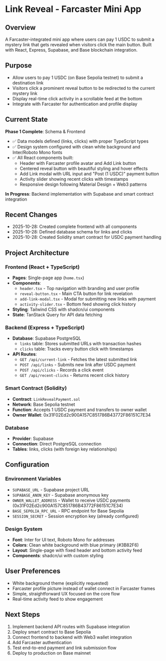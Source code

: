 # Link Reveal - Farcaster Mini App

## Overview
A Farcaster-integrated mini app where users can pay 1 USDC to submit a mystery link that gets revealed when visitors click the main button. Built with React, Express, Supabase, and Base blockchain integration.

## Purpose
- Allow users to pay 1 USDC (on Base Sepolia testnet) to submit a destination link
- Visitors click a prominent reveal button to be redirected to the current mystery link
- Display real-time click activity in a scrollable feed at the bottom
- Integrate with Farcaster for authentication and profile display

## Current State
**Phase 1 Complete**: Schema & Frontend
- ✅ Data models defined (links, clicks) with proper TypeScript types
- ✅ Design system configured with clean white background and Inter/Roboto Mono fonts
- ✅ All React components built:
  - Header with Farcaster profile avatar and Add Link button
  - Centered reveal button with beautiful styling and hover effects
  - Add Link modal with URL input and "Post (1 USDC)" payment button
  - Activity slider showing recent clicks with timestamps
  - Responsive design following Material Design + Web3 patterns

**In Progress**: Backend implementation with Supabase and smart contract integration

## Recent Changes
- 2025-10-28: Created complete frontend with all components
- 2025-10-28: Defined database schema for links and clicks
- 2025-10-28: Created Solidity smart contract for USDC payment handling

## Project Architecture

### Frontend (React + TypeScript)
- **Pages**: Single-page app (`home.tsx`)
- **Components**:
  - `header.tsx` - Top navigation with branding and user profile
  - `reveal-button.tsx` - Main CTA button for link revelation
  - `add-link-modal.tsx` - Modal for submitting new links with payment
  - `activity-slider.tsx` - Bottom feed showing click history
- **Styling**: Tailwind CSS with shadcn/ui components
- **State**: TanStack Query for API data fetching

### Backend (Express + TypeScript)
- **Database**: Supabase PostgreSQL
  - `links` table: Stores submitted URLs with transaction hashes
  - `clicks` table: Tracks every button click with timestamps
- **API Routes**:
  - `GET /api/current-link` - Fetches the latest submitted link
  - `POST /api/links` - Submits new link after USDC payment
  - `POST /api/clicks` - Records a click event
  - `GET /api/recent-clicks` - Returns recent click history

### Smart Contract (Solidity)
- **Contract**: `LinkRevealPayment.sol`
- **Network**: Base Sepolia testnet
- **Function**: Accepts 1 USDC payment and transfers to owner wallet
- **Owner Wallet**: 0x31F02Ed2c900A157C851786B43772F86151C7E34

### Database
- **Provider**: Supabase
- **Connection**: Direct PostgreSQL connection
- **Tables**: links, clicks (with foreign key relationships)

## Configuration

### Environment Variables
- `SUPABASE_URL` - Supabase project URL
- `SUPABASE_ANON_KEY` - Supabase anonymous key
- `OWNER_WALLET_ADDRESS` - Wallet to receive USDC payments (0x31F02Ed2c900A157C851786B43772F86151C7E34)
- `BASE_SEPOLIA_RPC_URL` - RPC endpoint for Base Sepolia
- `SESSION_SECRET` - Session encryption key (already configured)

### Design System
- **Font**: Inter for UI text, Roboto Mono for addresses
- **Colors**: Clean white background with blue primary (#3B82F6)
- **Layout**: Single-page with fixed header and bottom activity feed
- **Components**: shadcn/ui with custom styling

## User Preferences
- White background theme (explicitly requested)
- Farcaster profile picture instead of wallet connect in Farcaster frames
- Simple, straightforward UX focused on the core flow
- Real-time activity feed to show engagement

## Next Steps
1. Implement backend API routes with Supabase integration
2. Deploy smart contract to Base Sepolia
3. Connect frontend to backend with Web3 wallet integration
4. Add Farcaster authentication
5. Test end-to-end payment and link submission flow
6. Deploy to production on Base mainnet
